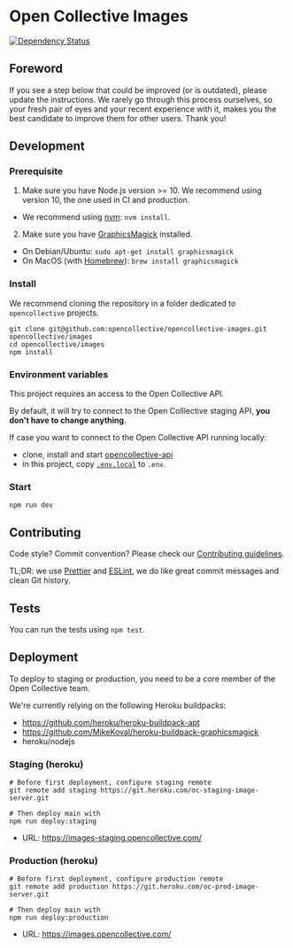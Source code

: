 # Open Collective Images

[![Dependency Status](https://david-dm.org/opencollective/opencollective-images/status.svg)](https://david-dm.org/opencollective/opencollective-images)

## Foreword

If you see a step below that could be improved (or is outdated), please update the instructions. We rarely go through this process ourselves, so your fresh pair of eyes and your recent experience with it, makes you the best candidate to improve them for other users. Thank you!

## Development

### Prerequisite

1. Make sure you have Node.js version >= 10. We recommend using version 10, the one used in CI and production.

- We recommend using [nvm](https://github.com/creationix/nvm): `nvm install`.

2. Make sure you have [GraphicsMagick](http://www.graphicsmagick.org) installed.

- On Debian/Ubuntu: `sudo apt-get install graphicsmagick`
- On MacOS (with [Homebrew](https://brew.sh/)): `brew install graphicsmagick`

### Install

We recommend cloning the repository in a folder dedicated to `opencollective` projects.

```
git clone git@github.com:opencollective/opencollective-images.git opencollective/images
cd opencollective/images
npm install
```

### Environment variables

This project requires an access to the Open Collective API.

By default, it will try to connect to the Open Colllective staging API, **you don't have to change anything**.

If case you want to connect to the Open Collective API running locally:

- clone, install and start [opencollective-api](https://github.com/opencollective/opencollective-api)
- in this project, copy [`.env.local`](.env.local) to `.env`.

### Start

```
npm run dev
```

## Contributing

Code style? Commit convention? Please check our [Contributing guidelines](CONTRIBUTING.md).

TL;DR: we use [Prettier](https://prettier.io/) and [ESLint](https://eslint.org/), we do like great commit messages and clean Git history.

## Tests

You can run the tests using `npm test`.

## Deployment

To deploy to staging or production, you need to be a core member of the Open Collective team.

We're currently relying on the following Heroku buildpacks:

- https://github.com/heroku/heroku-buildpack-apt
- https://github.com/MikeKoval/heroku-buildpack-graphicsmagick
- heroku/nodejs

### Staging (heroku)

```
# Before first deployment, configure staging remote
git remote add staging https://git.heroku.com/oc-staging-image-server.git

# Then deploy main with
npm run deploy:staging
```

- URL: https://images-staging.opencollective.com/

### Production (heroku)

```
# Before first deployment, configure production remote
git remote add production https://git.heroku.com/oc-prod-image-server.git

# Then deploy main with
npm run deploy:production
```

- URL: https://images.opencollective.com/
